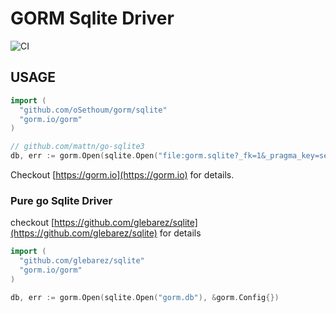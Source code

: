 # GORM Sqlite Driver

![CI](https://github.com/go-gorm/sqlite/workflows/CI/badge.svg)

## USAGE

```go
import (
  "github.com/oSethoum/gorm/sqlite"
  "gorm.io/gorm"
)

// github.com/mattn/go-sqlite3
db, err := gorm.Open(sqlite.Open("file:gorm.sqlite?_fk=1&_pragma_key=secret&cache=shared"), &gorm.Config{})
```

Checkout [https://gorm.io](https://gorm.io) for details.

### Pure go Sqlite Driver

checkout [https://github.com/glebarez/sqlite](https://github.com/glebarez/sqlite) for details

```go
import (
  "github.com/glebarez/sqlite"
  "gorm.io/gorm"
)

db, err := gorm.Open(sqlite.Open("gorm.db"), &gorm.Config{})
```
